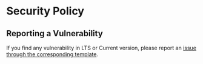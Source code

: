 # Security Policy

## Reporting a Vulnerability

If you find any vulnerability in LTS or Current version, please report an
[issue through the corresponding template](https://github.com/taiga-family/taiga-ui/issues/new/choose).
